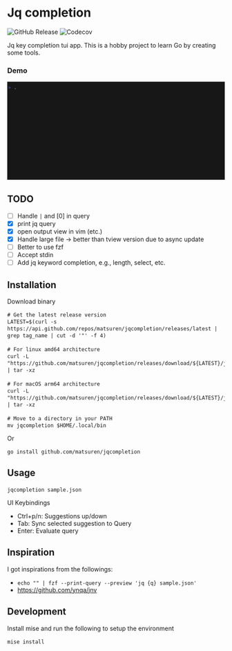 # Jq completion
![GitHub Release](https://img.shields.io/github/v/release/matsuren/jqcompletion)
![Codecov](https://img.shields.io/codecov/c/github/matsuren/jqcompletion)

Jq key completion tui app. This is a hobby project to learn Go by creating some tools.

### Demo
![demo](.README/demo.gif)

## TODO
- [ ] Handle `|` and [0] in query
- [x] print jq query
- [x] open output view in vim (etc.)
- [x] Handle large file -> better than tview version due to async update
- [ ] Better to use fzf
- [ ] Accept stdin
- [ ] Add jq keyword completion, e.g., length, select, etc.

## Installation

Download binary
```
# Get the latest release version
LATEST=$(curl -s https://api.github.com/repos/matsuren/jqcompletion/releases/latest | grep tag_name | cut -d '"' -f 4)

# For linux amd64 architecture
curl -L "https://github.com/matsuren/jqcompletion/releases/download/${LATEST}/jqcompletion_${LATEST#v}_linux_amd64.tar.gz" | tar -xz

# For macOS arm64 architecture
curl -L "https://github.com/matsuren/jqcompletion/releases/download/${LATEST}/jqcompletion_${LATEST#v}_darwin_arm64.tar.gz" | tar -xz

# Move to a directory in your PATH
mv jqcompletion $HOME/.local/bin
```

Or
```
go install github.com/matsuren/jqcompletion
```

## Usage

```
jqcompletion sample.json
```

UI Keybindings
- Ctrl+p/n: Suggestions up/down
- Tab: Sync selected suggestion to Query
- Enter: Evaluate query

## Inspiration

I got inspirations from the followings:

- `echo "" | fzf --print-query --preview 'jq {q} sample.json'`
- https://github.com/ynqa/jnv

## Development
Install mise and run the following to setup the environment
```
mise install
```
